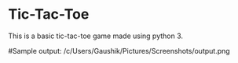 # Tic-Tac-Toe

This is a basic tic-tac-toe game made using python 3.

#Sample output:
/c/Users/Gaushik/Pictures/Screenshots/output.png
